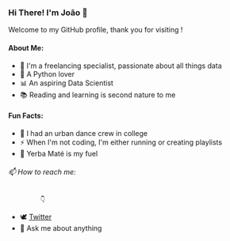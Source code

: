###  Hi There! I'm João 👋

Welcome to my GitHub profile, thank you for visiting !

#### About Me:


* 🔭 I'm a freelancing specialist, passionate about all things data
* 🐍 A Python lover
* 📊 An aspiring Data Scientist
* 📚 Reading and learning is second nature to me


#### Fun Facts:

* 🕺 I had an urban dance crew in college
* ⚡ When I'm not coding, I'm either running or creating playlists
* 🧉 Yerba Maté is my fuel  
 
 
 
###### 📫 How to reach me: 

             👇

* 🕊 [Twitter](https://www.twitter.com/jo_grammer)
* 💬 Ask me about anything



<!--
**jo-grammer/jo-grammer** is a ✨ _special_ ✨ repository because its `README.md` (this file) appears on your GitHub profile.

